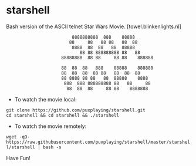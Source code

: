 # starshell
Bash version of the ASCII telnet Star Wars Movie. [towel.blinkenlights.nl]

 ```                                                                        
                          8888888888  888    88888                       
                         88     88   88 88   88  88                      
                          8888  88  88   88  88888                       
                             88 88 888888888 88   88                     
                      88888888  88 88     88 88    888888                
                                                                         
                      88  88  88   888    88888    888888                
                      88  88  88  88 88   88  88  88                     
                      88 8888 88 88   88  88888    8888                  
                       888  888 888888888 88   88     88                 
                        88  88  88     88 88    8888888                  
```                                                                         

- To watch the movie local:

```
git clone https://github.com/puxplaying/starshell.git
cd starshell && cd starshell && ./starshell
```

- To watch the movie remotely:

```wget -qO- https://raw.githubusercontent.com/puxplaying/starshell/master/starshell/starshell | bash -s```

Have Fun!
